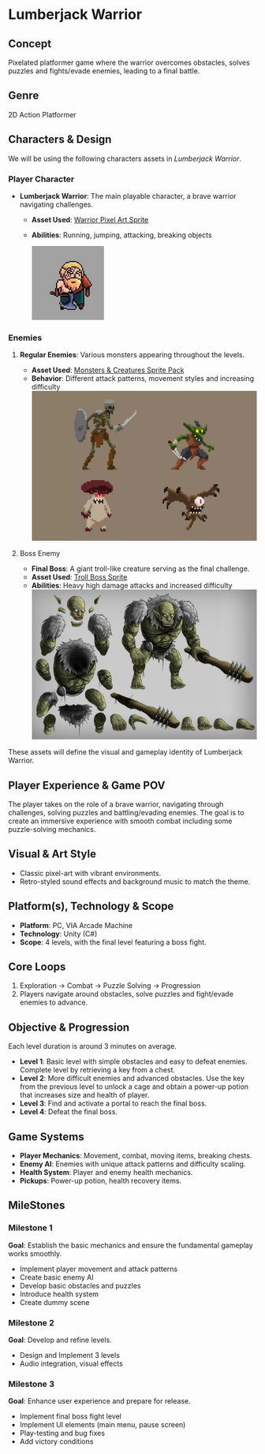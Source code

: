 ﻿# **Lumberjack Warrior**

## **Concept**

Pixelated platformer game where the warrior overcomes obstacles, solves puzzles and fights/evade enemies, leading to a final
battle.

## Genre

2D Action Platformer

## Characters & Design

We will be using the following characters assets in *Lumberjack Warrior*.

### Player Character

- **Lumberjack Warrior**: The main playable character, a brave warrior navigating challenges.
    - **Asset Used**: [Warrior Pixel Art Sprite](https://craftpix.net/freebies/free-warrior-pixel-art-sprite-sheets/)
    - **Abilities**: Running, jumping, attacking, breaking objects
  
      ![Character.png](Character.png)

### Enemies

1. **Regular Enemies**: Various monsters appearing throughout the levels.
    - **Asset Used**: [Monsters & Creatures Sprite Pack](https://assetstore.unity.com/packages/2d/characters/monsters-creatures-fantasy-167949)
    - **Behavior**: Different attack patterns, movement styles and increasing difficulty
    ![Enemies.png](Enemies.png)

2. Boss Enemy
    - **Final Boss**: A giant troll-like creature serving as the final challenge.
    - **Asset Used**: [Troll Boss Sprite](https://craftpix.net/freebies/2d-game-troll-free-character-sprites/?num=1&count=125&sq=boss&pos=11)
    - **Abilities**: Heavy high damage attacks and increased difficulty
    ![Final boss.png](Final%20boss.png)   

These assets will define the visual and gameplay identity of Lumberjack Warrior.

## Player Experience & Game POV

The player takes on the role of a brave warrior, navigating through challenges, solving puzzles and battling/evading enemies.
The goal is to create an immersive experience with smooth combat including some puzzle-solving mechanics.

## Visual & Art Style

- Classic pixel-art with vibrant environments.
- Retro-styled sound effects and background music to match the theme.

## Platform(s), Technology & Scope

- **Platform**: PC, VIA Arcade Machine
- **Technology**: Unity (C#)
- **Scope**: 4 levels, with the final level featuring a boss fight.

## Core Loops

1. Exploration → Combat → Puzzle Solving → Progression
2. Players navigate around obstacles, solve puzzles and fight/evade enemies to advance.

## Objective & Progression
Each level duration is around 3 minutes on average.

- **Level 1**: Basic level with simple obstacles and easy to defeat enemies. Complete level by retrieving a key from a chest.
- **Level 2**: More difficult enemies and advanced obstacles. Use the key from the previous level to unlock a cage and
  obtain a power-up potion that increases size and health of player.
- **Level 3**: Find and activate a portal to reach the final boss.
- **Level 4**: Defeat the final boss.

## Game Systems

- **Player Mechanics**: Movement, combat, moving items, breaking chests.
- **Enemy AI**: Enemies with unique attack patterns and difficulty scaling.
- **Health System**: Player and enemy health mechanics.
- **Pickups**: Power-up potion, health recovery items.

## MileStones

### Milestone 1

**Goal**: Establish the basic mechanics and ensure the fundamental gameplay works smoothly.

- Implement player movement and attack patterns
- Create basic enemy AI
- Develop basic obstacles and puzzles
- Introduce health system
- Create dummy scene

### Milestone 2

**Goal**: Develop and refine levels.

- Design and Implement 3 levels
- Audio integration, visual effects

### Milestone 3

**Goal**: Enhance user experience and prepare for release.

- Implement final boss fight level
- Implement UI elements (main menu, pause screen)
- Play-testing and bug fixes
- Add victory conditions
